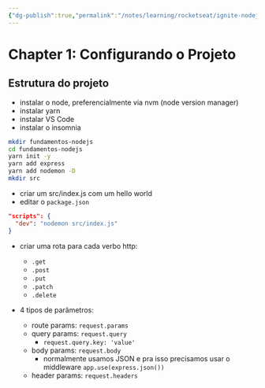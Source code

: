 ```yaml
---
{"dg-publish":true,"permalink":"/notes/learning/rocketseat/ignite-nodejs/chapter-1-2-configurando/","dgHomeLink":true,"dgPassFrontmatter":false,"dgShowBacklinks":true,"dgShowLocalGraph":false}
---
```


# Chapter 1: Configurando o Projeto

## Estrutura do projeto

- instalar o node, preferencialmente via nvm (node version manager)
- instalar yarn
- instalar VS Code
- instalar o insomnia


```sh
mkdir fundamentos-nodejs
cd fundamentos-nodejs
yarn init -y
yarn add express
yarn add nodemon -D
mkdir src
```

- criar um src/index.js com um hello world
- editar o `package.json`
```json
"scripts": {
  "dev": "nodemon src/index.js"
}
```

- criar uma rota para cada verbo http:
    - `.get`
    - `.post`
    - `.put`
    - `.patch`
    - `.delete`

- 4 tipos de parâmetros:
    - route params: `request.params`
    - query params: `request.query`
        - `request.query.key: 'value'`
    - body params: `request.body`
        - normalmente usamos JSON e pra isso precisamos usar o middleware `app.use(express.json())`
    - header params: `request.headers`
    
